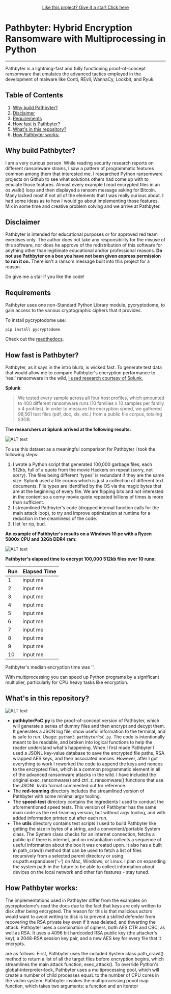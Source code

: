 <p align="center">
<!-- Place this tag where you want the button to render. -->
<a class="github-button" href="https://github.com/0x00wolf/PATHBYTER-Hybrid-Encryption-Ransomware-with-Multiprocessing-in-Python" data-icon="octicon-star" aria-label="Star 0x00wolf/PATHBYTER-Hybrid-Encryption-Ransomware-with-Multiprocessing-in-Python on GitHub">Like this project? Give it a star! Click here</a>

# Pathbyter: Hybrid Encryption Ransomware with Multiprocessing in Python
***
Pathbyter is a lightning-fast and fully functioning proof-of-concept ransomware that emulates the advanced tactics employed in the development of malware like Conti, REvil, WannaCy, Lockbit, and Ryuk. 


## Table of Contents

1. [Why build Pathbyter?](#why-build-pathbyter)
2. [Disclaimer](#Disclaimer)
3. [Requirements](#Requirements)
4. [How fast is Pathbyter?](#how-fast-is-pathbyter)
5. [What's in this repository?](#whats-in-this-repository)
7. [How Pathbyter works:](#how-pathbyter-works)


## Why build Pathbyter?

I am a very curious person. While reading security research reports on different ransomware strains, I saw a pattern of programmatic features common among them that interested me. I researched Python ransomware projects on Github to see what solutions others had come up with to emulate those features. Almost every example I read encrypted files in an os.walk() loop and then displayed a ransom message asking for Bitcoin. Many lacked most if not all of the elements that I was really curious about. I had some ideas as to how I would go about implementing those features. Mix in some time and creative problem solving and we arrive at Pathbyter.

## Disclaimer

Pathbyter is intended for educational purposes or for approved red team exercises only. The author does not take any responsibility for the misuse of this software, nor does he approve of the redistribution of this software for anything other than legitimate educational and/or professional reasons. **Do not use Pathbyter on a box you have not been given express permission to run it on.** There isn't a ransom message built into this project for a reason. 

Do give me a star if you like the code!


## Requirements

Pathbyter uses one non-Standard Python Library module, pycryptodome, to gain access to the various cryptographic ciphers that it provides. 

To install pycryptodome use:

```pip install pycryptodome```

Check out the [readthedocs](https://pycryptodome.readthedocs.io/en/latest/).

## How fast is Pathbyter?

Pathbyter, as it says in the intro blurb, is wicked fast. To generate test data that would allow me to compare Pathbyter's encryption performance to 'real' ransomware in the wild, [I used research courtesy of Splunk.](https://www.splunk.com/en_us/blog/security/gone-in-52-seconds-and-42-minutes-a-comparative-analysis-of-ransomware-encryption-speed.html) 

**Splunk**:
>We tested every sample across all four host profiles, which amounted to 400 different ransomware runs (10 families x 10 samples per family x 4 profiles). In order to measure the encryption speed, we gathered 98,561 test files (pdf, doc, xls, etc.) from a public file corpus, totaling 53GB.

**The researchers at Splunk arrived at the following results:**

![ALT text](imgs/splunktests.png)

To use this dataset as a meaningful comparison for Pathbyter I took the following steps: 
1) I wrote a Python script that generated 100,000 garbage files, each 512kb, full of a quote from the movie Hackers on repeat (sorry, not sorry). The files being different 'types' is redundant if they are the same size. Splunk used a file corpus which is just a collection of different text documents. File types are identified by the OS via the magic bytes that are at the beginning of every file. We are flipping bits and not interested in the content so a corny movie quote repeated billions of times is more than sufficient.
2) I streamlined Pathbyter's code (dropped internal function calls for the main attack loop), to try and improve optimization at runtime for a reduction in the cleanliness of the code.
3) I let 'er rip, bud.

**An example of Pathbyter's results on a Windows 10 pc with a Ryzen 5800x CPU and 32Gb DDR4 ram:**

![ALT text](imgs/pbresults.png)

**Pathbyter's elapsed time to encrypt 100,000 512kb files over 10 runs:**

| Run | Elapsed Time  |
| --- | ------------  |
|  1  | input me      |
|  2  | input me      |
|  3  | input me      |
|  4  | input me      |
|  5  | input me      |
|  6  | input me      |
|  7  | input me      |
|  8  | input me      |
|  9  | input me      |
| 10  | input me      |

Pathbyter's median encryption time was ''. 


With multiprocessing you can speed up Python programs by a significant multiplier, particularly for CPU heavy tasks like encryption.   

## What's in this repository?

![ALT text](imgs/repotree.png)

- **pathbyterPoC.py** is the proof-of-concept version of Pathbyter, which will generate a series of dummy files and then encrypt and decypt them. It generates a JSON log file, show useful information to the terminal, and is safe to run. Usage: `python3 pathbyterPoC.py`. The code is intentionally meant to be readable, and broken into logical functions to help the reader understand what's happening. When I first made Pathbyter I used a JSONL key-value database to save the encrypted file paths, RSA wrapped AES keys, and their associated nonces. However, after I got everything to work I reworked the code to append the keys and nonces to the encrypted files, which is a common programmatic element in all of the advanced ransomware attacks in the wild. I have included the original exec_ransomware() and ctrl_z_ransomware() functions that use the JSONL kvdb format commented out for reference.
- The **red-teaming** directory includes the streamlined version of Pathbyter with some minimal argv tooling.
- The **speed-test** directory contains the ingredients I used to conduct the aforementioned speed tests. This version of Pathbyter has the same main code as the red-teaming version, but without argv tooling, and with added information printed out after each run.
- The **utils** directory contains test scripts I used to build Pathbyter like getting the size in bytes of a string, and a convenient/portable System class. The System class checks for an internet connection, fetchs a public ip if there is internet, and on instantiation collects a sequence of useful information about the box it was created upon. It also has a built in path_crawl() method that can be used to fetch a list of files recursively from a selected parent directory or using os.path.expanduser('~') on Mac, Windows, or Linux. I plan on expanding the system path in the future to be able to collect information about devices on the local network and other fun features - stay tuned. 

## How Pathbyter works:

The implementations used in Pathbyter differ from the examples on pycryptodome's read the docs due to the fact that keys are only written to disk after being encrypted. The reason for this is that malicious actors would want to avoid writing to disk is to prevent a skilled defender from recovering the RSA private key even if it was deleted, and thwarting the attack. Pathbyter uses a combination of ciphers, both AES CTR and CBC, as well as RSA. It uses a 4096 bit hardcoded RSA public key (the attacker's key), a 2048-RSA session key pair, and a new AES key for every file that it encrypts.



are as follows: First, Pathbyter uses the included System class path_crawl() method to return a list of all the target files before encryption begins, which streamlines the main attack function, exec_attack(). To override Python's global-interpreter-lock, Pathbyter uses a multiprocessing pool, which will create a number of child processes equaL to the number of CPU cores in the victim system. Pathbyter invokes the multiprocessing poool map function, which takes two arguments: a function and an iterator
</p>
<!-- Place this tag in your head or just before your close body tag. -->
<script async defer src="https://buttons.github.io/buttons.js"></script>
